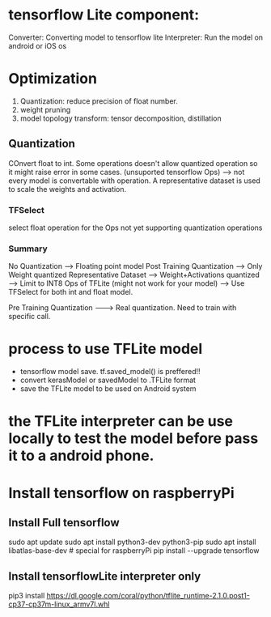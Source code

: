# tensorflow Lite component:
Converter: Converting model to tensorflow lite
Interpreter: Run the model on android or iOS os 

# Optimization
1. Quantization: reduce precision of float number.
2. weight pruning
3. model topology transform: tensor decomposition, distillation

## Quantization
COnvert float to int.
Some operations doesn't allow quantized operation so it might raise error in some cases. (unsuported tensorflow Ops)
--> not every model is convertable with operation.
A representative dataset is used to scale the weights and activation.

### TFSelect
select float operation for the Ops not yet supporting quantization operations

### Summary
No Quantization --> Floating point model
Post Training Quantization    -->
   Only Weight quantized
   Representative Dataset --> 
       Weight+Activations quantized
           --> Limit to INT8 Ops of TFLite (might not work for your model)
           --> Use TFSelect for both int and float model.

Pre Training Quantization --->
    Real quantization. Need to train with specific call.


# process to use TFLite model
- tensorflow model save.  tf.saved_model() is preffered!!
- convert kerasModel or savedModel to .TFLite format
- save the TFLite model to be used on Android system

# the TFLite interpreter can be use locally to test the model before pass it to a android phone.

# Install tensorflow on raspberryPi
## Install Full tensorflow
sudo apt update
sudo apt install python3-dev python3-pip
sudo apt install libatlas-base-dev  # special for raspberryPi
pip install --upgrade tensorflow

## Install tensorflowLite interpreter only
pip3 install https://dl.google.com/coral/python/tflite_runtime-2.1.0.post1-cp37-cp37m-linux_armv7l.whl
  